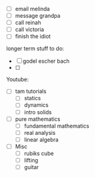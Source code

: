 - [ ] email melinda
- [ ] message grandpa
- [ ] call reinah
- [ ] call victoria
- [ ] finish the idiot

longer term stuff to do:
- [ ] godel escher bach
- [ ] 

Youtube:
- [ ] tam tutorials
	- [ ] statics
	- [ ] dynamics
	- [ ] intro solids
- [ ] pure mathematics
	- [ ] fundamental mathematics
	- [ ] real analysis
	- [ ] linear algebra
- [ ] Misc
	- [ ] rubiks cube
	- [ ] lifting
	- [ ] guitar